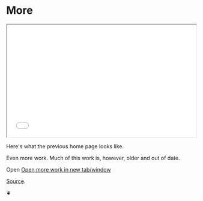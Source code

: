 More
====

<iframe src="./home/r3/index.html" width=100% height=300px></iframe>

Here's what the previous home page looks like.

Even more work. Much of this work is, however, older and out of date.

Open <a href="./home/r1/index-2013-10-20.html" target="_blank">Open more work in new tab/window</a>

<a href="https://github.com/theo-armour" target="_blank">Source</a>.

&#x2766;
